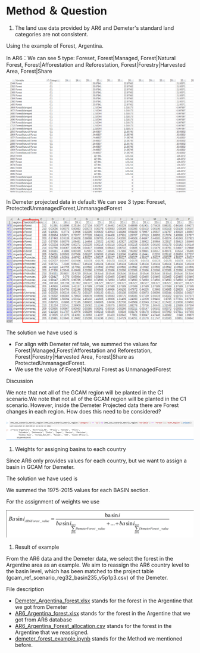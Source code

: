 # Method  ＆ Question

1. The land use data provided by AR6 and Demeter's standard land categories are not consistent.

Using the example of Forest, Argentina.

In AR6：We can see 5 type: Foreset, Forest|Managed, Forest|Natural Forest, Forest|Afforestation and Reforestation, Forest|Forestry|Harvested Area, Forest|Share

![image.png](image.png)

In  Demeter projected data in default:  We can see 3 type: Foreset, ProtectedUnmanagedForest,UnmanagedForest

![image.png](image%201.png)

The solution we have used is

- For align with Demeter ref tale, we summed the values for Forest|Managed,Forest|Afforestation and Reforestation, Forest|Forestry|Harvested Area, Forest|Share as ProtectedUnmanagedForest.
- We use the value of Forest|Natural Forest as UnmanagedForest

Discussion

We note that not all of the GCAM region will be planted in the C1 scenario.We note that not all of the GCAM region will be planted in the C1 scenario. However, inside the Demeter Projected data there are Forest changes in each region. How does this need to be considered?

![image.png](image%202.png)

1. Weights for assigning basins to each country

Since AR6 only provides values for each country, but we want to assign a basin in GCAM for Demeter.

The solution we have used is

We summed the 1975-2015 values for each BASIN section.

 For the assignment of weights we use

![image.png](image%203.png)

1. Result of example 

From the AR6 data and the Demeter data, we select the forest in the Argentine area as an example. We aim to reassign the AR6 country level to the basin level, which has been matched to the project table (gcam_ref_scenario_reg32_basin235_v5p1p3.csv) of the Demeter.

File description

- [Demeter_Argentina_forest.xlsx](https://github.com/CGL5230/AR6-landues-databast-downscaling-by-Demeter/blob/main/Demeter_Argentina_forest.xlsx) stands for the forest in the Argentine that we got from Demeter
- [AR6_Argentina_forest.xlsx](https://github.com/CGL5230/AR6-landues-databast-downscaling-by-Demeter/blob/main/AR6_Argentina_forest.xlsx) stands for the forest in the Argentine that we got from AR6 database
- [AR6_Argentina_Forest_allocation.csv](https://github.com/CGL5230/AR6-landues-databast-downscaling-by-Demeter/blob/main/AR6_Argentina_Forest_allocation.csv) stands for the forest in the Argentine that we reassigned.
- [demeter_forest_example.ipynb](https://github.com/CGL5230/AR6-landues-databast-downscaling-by-Demeter/blob/main/demeter_forest_example.ipynb) stands for the Method we mentioned before.